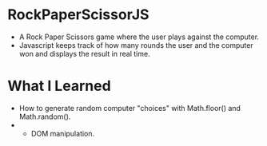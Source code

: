 # RockPaperScissorJS
- A Rock Paper Scissors game where the user plays against the computer. 
- Javascript keeps track of how many rounds the user and the computer won and displays the result in real time.

# What I Learned
- How to generate random computer "choices" with Math.floor() and Math.random().
- - DOM manipulation.


